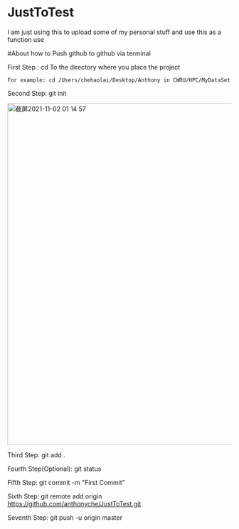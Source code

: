 # JustToTest
I am just using this to upload some of my personal stuff and use this as a function use


#About how to Push github to github via terminal

First Step : cd To the directory where you place the project

    For example: cd /Users/chehaolai/Desktop/Anthony in CWRU/HPC/MyDataSet

Second Step: git init

<img width="770" alt="截屏2021-11-02 01 14 57" src="https://user-images.githubusercontent.com/22487666/139790353-95d80f15-80e0-41d7-b49c-0fe08e5e75ba.png">

Third Step:  git add .

Fourth Step(Optional): git status 

Fifth Step: git commit -m "First Commit"

Sixth Step: git remote add origin https://github.com/anthonyche/JustToTest.git

Seventh Step: git push -u origin master
